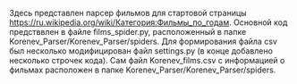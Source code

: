 Здесь представлен парсер фильмов для стартовой страницы https://ru.wikipedia.org/wiki/Категория:Фильмы_по_годам. 
Основной код предстввлен в файле films_spider.py, расположенный в папке Korenev_Parser/Korenev_Parser/spiders. 
Для формирования файла csv был несколько модифицирован файл settings.py (в конце добавлено несколько строчек кода). 
Сам файл Korenev_films.csv с информацией о фильмах расположен в папке Korenev_Parser/Korenev_Parser/spiders.

